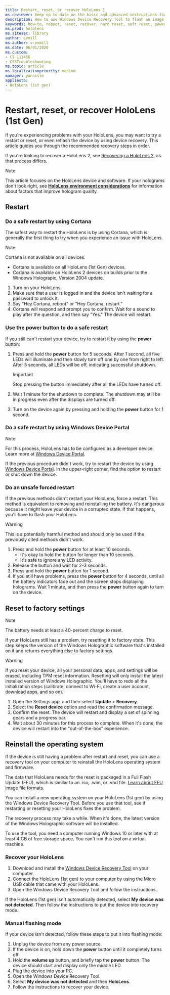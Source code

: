 ```yaml
---
title: Restart, reset, or recover HoloLens 1
ms.reviewer: Keep up to date on the basic and advanced instructions for rebooting or resetting your HoloLens mixed reality device.
description: How to use Windows Device Recovery Tool to flash an image to HoloLens 1st Gen.
keywords: how-to, reboot, reset, recover, hard reset, soft reset, power cycle, HoloLens, shut down, wdrt, windows device recovery tool
ms.prod: hololens
ms.sitesec: library
author: evmill
ms.author: v-evmill
ms.date: 06/01/2020
ms.custom: 
- CI 111456
- CSSTroubleshooting
ms.topic: article
ms.localizationpriority: medium
manager: yannisle
appliesto:
- HoloLens (1st gen)
---
```


# Restart, reset, or recover HoloLens (1st Gen)

If you're experiencing problems with your HoloLens, you may want to try a restart or reset, or even reflash the device by using device recovery. This article guides you through the recommended recovery steps in order.

If you're looking to recover a HoloLens 2, see [Recovering a HoloLens 2](/hololens/hololens-recovery), as that process differs.

> [!NOTE]
> This article focuses on the HoloLens device and software. If your holograms don't look right, see **[HoloLens environment considerations](hololens-environment-considerations.md)** for information about factors that improve hologram quality.

## Restart

### Do a safe restart by using Cortana

The safest way to restart the HoloLens is by using Cortana, which is generally the first thing to try when you experience an issue with HoloLens.

> [!NOTE] 
> Cortana is not available on all devices.
> - Cortana is available on all HoloLens (1st Gen) devices. 
> - Cortana is available on HoloLens 2 devices on builds prior to the Windows Holograpic, Version 2004 update.

1. Turn on your HoloLens.
1. Make sure that a user is logged in and the device isn't waiting for a password to unlock it.
2. Say "Hey Cortana, reboot" or "Hey Cortana, restart."
3. Cortana will respond and prompt you to confirm. Wait for a sound to play after the question, and then say "Yes." The device will restart.

### Use the power button to do a safe restart

If you still can't restart your device, try to restart it by using the **power** button:

1. Press and hold the **power** button for 5 seconds. After 1 second, all five LEDs will illuminate and then slowly turn off one by one from right to left. After 5 seconds, all LEDs will be off, indicating successful shutdown.
      
   > [!IMPORTANT]
   > Stop pressing the button immediately after all the LEDs have turned off.
1. Wait 1 minute for the shutdown to complete. The shutdown may still be in progress even after the displays are turned off.
2. Turn on the device again by pressing and holding the **power** button for 1 second.

### Do a safe restart by using Windows Device Portal

> [!NOTE]
> For this process, HoloLens has to be configured as a developer device. Learn more at [Windows Device Portal](/windows/mixed-reality/using-the-windows-device-portal).

If the previous procedure didn't work, try to restart the device by using [Windows Device Portal](/windows/mixed-reality/using-the-windows-device-portal). In the upper-right corner, find the option to restart or shut down the device.

### Do an unsafe forced restart

If the previous methods didn't restart your HoloLens, force a restart. This method is equivalent to removing and reinstalling the battery. It's dangerous because it might leave your device in a corrupted state. If that happens, you'll have to flash your HoloLens.  

> [!WARNING]
> This is a potentially harmful method and should only be used if the previously cited methods didn't work.

1. Press and hold the **power** button for at least 10 seconds.
   - It's okay to hold the button for longer than 10 seconds.
   - It's safe to ignore any LED activity.
1. Release the button and wait for 2-3 seconds.
1. Press and hold the **power** button for 1  second.
1. If you still have problems, press the **power** button for 4 seconds, until all the battery indicators fade out and the screen stops displaying holograms. Wait 1 minute, and then press the **power** button again to turn on the device.

## Reset to factory settings

> [!NOTE]
> The battery needs at least a 40-percent charge to reset.

If your HoloLens still has a problem, try resetting it to factory state. This step keeps the version of the Windows Holographic software that's installed on it and returns everything else to factory settings.

>[!WARNING]
> If you reset your device, all your personal data, apps, and settings will be erased, including TPM reset information. Resetting will only install the latest installed version of Windows Holographic. You'll have to redo all the initialization steps (calibrate, connect to Wi-Fi, create a user account, download apps, and so on).

1. Open the Settings app, and then select **Update** > **Recovery**.
1. Select the **Reset device** option and read the confirmation message.
1. Confirm the reset. The device will restart and display a set of spinning gears and a progress bar.
1. Wait about 30 minutes for this process to complete. When it's done, the device will restart into the "out-of-the-box" experience.

## Reinstall the operating system

If the device is still having a problem after restart and reset, you can use a recovery tool on your computer to reinstall the HoloLens operating system and firmware.  

The data that HoloLens needs for the reset is packaged in a Full Flash Update (FFU), which is similar to an .iso, .wim, or .vhd file. [Learn about FFU image file formats.](/windows-hardware/manufacture/desktop/wim-vs-ffu-image-file-formats)

You can install a new operating system on your HoloLens (1st gen) by using the Windows Device Recovery Tool. Before you use that tool, see if restarting or resetting your HoloLens fixes the problem.

The recovery process may take a while. When it's done, the latest version of the Windows Holographic software will be installed.

To use the tool, you need a computer running Windows 10 or later with at least 4 GB of free storage space. You can't run this tool on a virtual machine.

### Recover your HoloLens

1. Download and install the [Windows Device Recovery Tool](https://support.microsoft.com/help/12379/windows-10-mobile-device-recovery-tool-faq) on your computer.
1. Connect the HoloLens (1st gen) to your computer by using the Micro USB cable that came with your HoloLens.
1. Open the Windows Device Recovery Tool and follow the instructions.

If the HoloLens (1st gen) isn't automatically detected, select **My device was not detected**. Then follow the instructions to put the device into recovery mode.

### Manual flashing mode

If your device isn't detected, follow these steps to put it into flashing mode:

1. Unplug the device from any power source.
1. If the device is on, hold down the **power** button until it completely turns off.
2. Hold the **volume up** button, and briefly tap the **power** button. The device should start and display only the middle LED.
3. Plug the device into your PC.
4. Open the Windows Device Recovery Tool.
5. Select **My device was not detected** and then **HoloLens**. 
6. Follow the instructions to recover your device.
